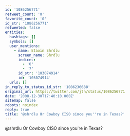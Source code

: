 ```yaml
---
id: '1086256771'
retweet_count: '0'
favorite_count: '0'
id_str: '1086256771'
retweeted: false
entities:
  hashtags: []
  symbols: []
  user_mentions:
    - name: Etaoin Shrdlu
      screen_name: Shrdlu
      indices:
        - '0'
        - '7'
      id_str: '103074914'
      id: '103074914'
  urls: []
in_reply_to_status_id_str: '1086236638'
original_url: https://twitter.com/jth/status/1086256771
date: '2008-12-30T17:40:10.000Z'
sitemap: false
robots: noindex
reply: true
title: '@shrdlu Or Cowboy CISO since you''re in Texas?'
---
```


@shrdlu Or Cowboy CISO since you're in Texas?